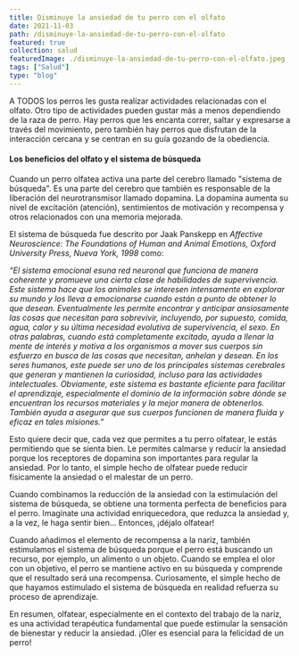 ```yaml
---
title: Disminuye la ansiedad de tu perro con el olfato
date: 2021-11-03
path: /disminuye-la-ansiedad-de-tu-perro-con-el-olfato
featured: true
collection: salud
featuredImage: ./disminuye-la-ansiedad-de-tu-perro-con-el-olfato.jpeg
tags: ["Salud"]
type: "blog"
---
```


A TODOS los perros les gusta realizar actividades relacionadas con el olfato. Otro tipo de actividades pueden gustar más a menos dependiendo de la raza de perro. Hay perros que les encanta correr, saltar y expresarse a través del movimiento, pero también hay perros que disfrutan de la interacción cercana y se centran en su guía gozando de la obediencia.

#### Los beneficios del olfato y el sistema de búsqueda
Cuando un perro olfatea activa una parte del cerebro llamado "sistema de búsqueda". Es una parte del cerebro que también es responsable de la liberación del neurotransmisor llamado dopamina. La dopamina aumenta su nivel de excitación (atención), sentimientos de motivación y recompensa y otros relacionados con una memoria mejorada. 

El sistema de búsqueda fue descrito por Jaak Panskepp en <i>Affective Neuroscience: The Foundations of Human and Animal Emotions, Oxford University Press, Nueva York, 1998</i> como:

<i>“El sistema emocional esuna red neuronal que funciona de manera coherente y promueve una cierta clase de habilidades de supervivencia. Este sistema hace que  los animales se interesen intensamente en explorar su mundo y los lleva a emocionarse cuando están a punto de obtener lo que desean. Eventualmente les permite  encontrar y anticipar ansiosamente las cosas que necesitan para sobrevivir, incluyendo, por supuesto, comida, agua, calor y su última necesidad evolutiva de supervivencia, el sexo. En otras palabras, cuando está completamente excitado, ayuda a llenar la mente de interés y motiva a los organismos a mover sus cuerpos sin esfuerzo en busca de las cosas que necesitan, anhelan y desean. En los seres humanos, este puede ser uno de los principales sistemas cerebrales que generan y mantienen la curiosidad, incluso para las actividades intelectuales. Obviamente, este sistema es bastante eficiente para facilitar el aprendizaje, especialmente el dominio de la información sobre dónde se encuentran los recursos materiales y la mejor manera de obtenerlos. También ayuda a asegurar que sus cuerpos funcionen de manera fluida y eficaz en tales misiones."</i> 


Esto quiere decir que, cada vez que permites a tu perro olfatear, le estás permitiendo que se sienta bien. Le permites calmarse y reducir la ansiedad porque los receptores de dopamina son importantes para regular la ansiedad. Por lo tanto, el simple hecho de olfatear puede reducir físicamente la ansiedad o el malestar de un perro.


Cuando combinamos la reducción de la ansiedad con la estimulación del sistema de búsqueda, se obtiene una tormenta perfecta de beneficios para el perro. Imagínate una actividad enriquecedora, que reduzca la ansiedad y, a la vez, le haga sentir bien… Entonces, ¡déjalo olfatear!

Cuando añadimos el elemento de recompensa a la nariz, también estimulamos el sistema de búsqueda porque el perro está buscando un recurso, por ejemplo, un alimento o un objeto. Cuando se emplea el olor con un objetivo, el perro se mantiene activo en su búsqueda y comprende que el resultado será una recompensa. Curiosamente, el simple hecho de que hayamos estimulado el sistema de búsqueda en realidad refuerza su proceso de aprendizaje.

En resumen, olfatear, especialmente en el contexto del trabajo de la nariz, es una actividad terapéutica fundamental que puede estimular la sensación de bienestar y reducir la ansiedad. 
¡Oler es esencial para la felicidad de un perro!
